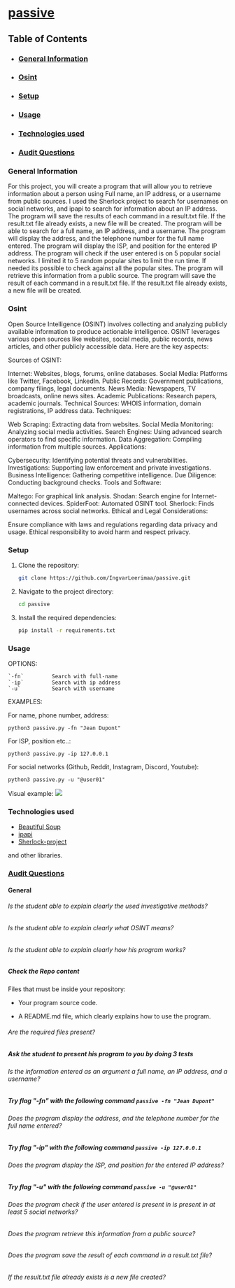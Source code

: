 
# [passive](https://github.com/01-edu/public/tree/master/subjects/cybersecurity/passive)

## Table of Contents
- ### [General Information](#general-information)
- ### [Osint](#osint)
- ### [Setup](#setup)
- ### [Usage](#usage)
- ### [Technologies used](#technologies-used)
- ### [Audit Questions](#audit-questions)


### General Information
For this project, you will create a program that will allow you to retrieve information about a person using Full name, an IP address, or a username from public sources. I used the Sherlock project to search for usernames on social networks, and ipapi to search for information about an IP address. The program will save the results of each command in a result.txt file. If the result.txt file already exists, a new file will be created. The program will be able to search for a full name, an IP address, and a username. The program will display the address, and the telephone number for the full name entered. The program will display the ISP, and position for the entered IP address. The program will check if the user entered is on 5 popular social networks. I limited it to 5 random popular sites to limit the run time. If needed its possible to check against all the popular sites. The program will retrieve this information from a public source. The program will save the result of each command in a result.txt file. If the result.txt file already exists, a new file will be created.

### Osint
Open Source Intelligence (OSINT) involves collecting and analyzing publicly available information to produce actionable intelligence. OSINT leverages various open sources like websites, social media, public records, news articles, and other publicly accessible data. Here are the key aspects:

Sources of OSINT:

Internet: Websites, blogs, forums, online databases.
Social Media: Platforms like Twitter, Facebook, LinkedIn.
Public Records: Government publications, company filings, legal documents.
News Media: Newspapers, TV broadcasts, online news sites.
Academic Publications: Research papers, academic journals.
Technical Sources: WHOIS information, domain registrations, IP address data.
Techniques:

Web Scraping: Extracting data from websites.
Social Media Monitoring: Analyzing social media activities.
Search Engines: Using advanced search operators to find specific information.
Data Aggregation: Compiling information from multiple sources.
Applications:

Cybersecurity: Identifying potential threats and vulnerabilities.
Investigations: Supporting law enforcement and private investigations.
Business Intelligence: Gathering competitive intelligence.
Due Diligence: Conducting background checks.
Tools and Software:

Maltego: For graphical link analysis.
Shodan: Search engine for Internet-connected devices.
SpiderFoot: Automated OSINT tool.
Sherlock: Finds usernames across social networks.
Ethical and Legal Considerations:

Ensure compliance with laws and regulations regarding data privacy and usage.
Ethical responsibility to avoid harm and respect privacy.
### Setup
1. Clone the repository:
    ```sh
    git clone https://github.com/IngvarLeerimaa/passive.git
    ```
2. Navigate to the project directory:
    ```sh
    cd passive
    ```
3. Install the required dependencies:
    ```sh
    pip install -r requirements.txt
    ```
### Usage

OPTIONS:

    `-fn`         Search with full-name
    `-ip`         Search with ip address
    `-u`          Search with username

EXAMPLES:

For name, phone number, address:

```python3 passive.py -fn "Jean Dupont"```

For ISP, position etc..:

```python3 passive.py -ip 127.0.0.1```

For social networks (Github, Reddit, Instagram, Discord, Youtube):

```python3 passive.py -u "@user01"```


Visual example:
![](https://01.kood.tech/git/IngvarLeerimaa/passive/audit.gif)


### Technologies used
- [Beautiful Soup](https://www.crummy.com/software/BeautifulSoup/bs4/doc/)
- [ipapi](https://ipapi.co/)
- [Sherlock-project](https://github.com/sherlock-project)

and other libraries.



### [Audit Questions](https://github.com/01-edu/public/tree/master/subjects/cybersecurity/passive/audit)

#### General

###### Is the student able to explain clearly the used investigative methods? 

###### Is the student able to explain clearly what OSINT means?

###### Is the student able to explain clearly how his program works?

##### Check the Repo content

Files that must be inside your repository:

- Your program source code.

- A README.md file, which clearly explains how to use the program.

###### Are the required files present?

##### Ask the student to present his program to you by doing 3 tests

###### Is the information entered as an argument a full name, an IP address, and a username?

##### Try flag "-fn" with the following command `passive -fn "Jean Dupont"`

###### Does the program display the address, and the telephone number for the full name entered?

##### Try flag "-ip" with the following command `passive -ip 127.0.0.1`

###### Does the program display the ISP, and position for the entered IP address?

##### Try flag "-u" with the following command `passive -u "@user01"`

###### Does the program check if the user entered is present in is present in at least 5 social networks?

###### Does the program retrieve this information from a public source?

###### Does the program save the result of each command in a result.txt file?

###### If the result.txt file already exists is a new file created?